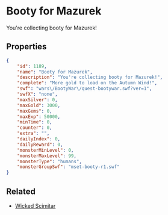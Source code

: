 # Booty for Mazurek

You're collecting booty for Mazurek!

## Properties

```json
{
    "id": 1189,
    "name": "Booty for Mazurek",
    "description": "You're collecting booty for Mazurek!",
    "complete": "More gold to load on the Autumn Wind!",
    "swf": "wars\/BootyWar\/quest-bootywar.swf?ver=1",
    "swfX": "none",
    "maxSilver": 0,
    "maxGold": 3000,
    "maxGems": 0,
    "maxExp": 50000,
    "minTime": 0,
    "counter": 0,
    "extra": "",
    "dailyIndex": 0,
    "dailyReward": 0,
    "monsterMinLevel": 0,
    "monsterMaxLevel": 99,
    "monsterType": "humans",
    "monsterGroupSwf": "mset-booty-r1.swf"
}
```

## Related

- [Wicked Scimitar](../items/12580-wicked-scimitar.md)


